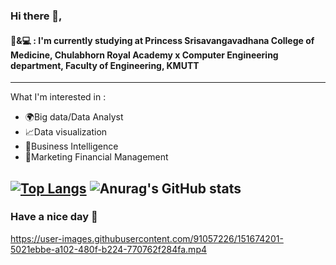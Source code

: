 ### Hi there 👋,
 
#### 🧬&💻 : I'm currently studying at Princess Srisavangavadhana College of Medicine, Chulabhorn Royal Academy x Computer Engineering department, Faculty of Engineering, KMUTT
---
What I'm interested in :
- 🌍Big data/Data Analyst 
- 📈Data visualization
- 📝Business Intelligence
- 💸Marketing Financial Management

[![Top Langs](https://github-readme-stats.vercel.app/api/top-langs/?username=JantharatChumsang&langs_count=8&theme=noctis_minimus&show_icons=true)](https://github.com/JantharatChumsang/github-readme-stats)
![Anurag's GitHub stats](https://github-readme-stats.vercel.app/api?username=JantharatChumsang&theme=noctis_minimus&show_icons=true)
 ---

### Have a nice day 🌱

https://user-images.githubusercontent.com/91057226/151674201-5021ebbe-a102-480f-b224-770762f284fa.mp4
 

